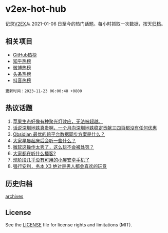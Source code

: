 # v2ex-hot-hub

 记录[V2EX](https://www.v2ex.com/)从 2021-01-06 日至今的热门话题。每小时抓取一次数据，按天[归档](archives)。
 
 ## 相关项目

- [GitHub热榜](https://github.com/it985/github-hot-hub)
- [知乎热榜](https://github.com/it985/zhihu-hot-hub)
- [微博热榜](https://github.com/it985/weibo-hot-hub)
- [头条热榜](https://github.com/it985/toutiao-hot-hub)
- [抖音热榜](https://github.com/it985/douyin-hot-hub)


 `更新时间：2023-11-23 06:00:48 +0800`

## 热议话题

1. [苹果生态好像有种聚光灯效应，无法被超越。](https://www.v2ex.com/t/994045)
1. [话说深圳地铁真贵啊，一个月向深圳地铁稳定贡献三四百都没有任何优惠](https://www.v2ex.com/t/994156)
1. [Obsidian 最优的跨平台数据同步方案是什么？](https://www.v2ex.com/t/994099)
1. [大家早晨起床后会听一些什么？](https://www.v2ex.com/t/994010)
1. [微软这操作太秀了，这么玩不会被处罚？](https://www.v2ex.com/t/994031)
1. [大家都在听什么播客?](https://www.v2ex.com/t/994034)
1. [现阶段几乎没有可用的小屏安卓手机了](https://www.v2ex.com/t/994077)
1. [强行安利，务本 X3 绝对是男人都会喜欢的玩意](https://www.v2ex.com/t/994133)

## 历史归档

[archives](archives)

## License

See the [LICENSE](LICENSE) file for license rights and limitations (MIT).
